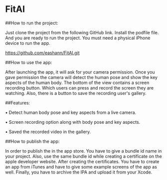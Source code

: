# FitAI

##How to run the project:

Just clone the project from the following GitHub link. Install the podfile file. And you are ready to run the project. 
You must need a physical iPhone device to run the app.

https://github.com/eashann/FitAI.git

##How to use the app:

After launching the app, it will ask for your camera permission. 
Once you gave permission the camera will detect the human pose and show the key aspects of the human body. 
The bottom of the view contains a screen recording button. Which users can press and record the screen they are watching. 
Also, there is a button to save the recording user's gallery. 

##Features:

•	Detect human body pose and key aspects from a live camera.

•	Screen recording option along with body pose and key aspects.

•	Saved the recorded video in the gallery.

##How to publish the app:

In order to publish the in the app store. You have to give a bundle id name in your project. 
Also, use the same bundle id while creating a certificate on the apple developer website. 
After creating the certificates. You have to create an app from iTunes and have to give some example screens of the app as well. 
Finally, you have to archive the IPA and upload it from your Xcode. 

